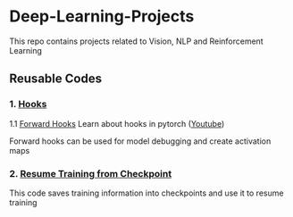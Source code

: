 # Deep-Learning-Projects
This repo contains projects related to Vision, NLP and Reinforcement Learning


## Reusable Codes

### 1. [Hooks](https://github.com/UtkarshGarg-UG/Deep-Learning-Projects/tree/main/Reusable-Codes/Hooks) 
1.1 [Forward Hooks](https://github.com/UtkarshGarg-UG/Deep-Learning-Projects/blob/main/Reusable-Codes/Hooks/forward_hook.ipynb)
Learn about hooks in pytorch ([Youtube](https://www.youtube.com/watch?v=syLFCVYua6Q))

Forward hooks can be used for model debugging and create activation maps

### 2. [Resume Training from Checkpoint](https://github.com/UtkarshGarg-UG/Deep-Learning-Projects/tree/main/Reusable-Codes/Resuming%20Training)
This code saves training information into checkpoints and use it to resume training

